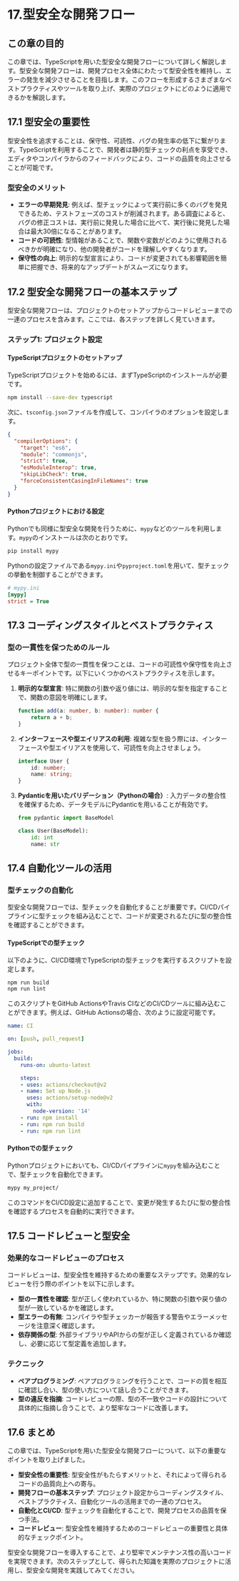 # 17.型安全な開発フロー


## この章の目的

この章では、TypeScriptを用いた型安全な開発フローについて詳しく解説します。型安全な開発フローは、開発プロセス全体にわたって型安全性を維持し、エラーの発生を減少させることを目指します。このフローを形成するさまざまなベストプラクティスやツールを取り上げ、実際のプロジェクトにどのように適用できるかを解説します。

## 17.1 型安全の重要性

型安全性を追求することは、保守性、可読性、バグの発生率の低下に繋がります。TypeScriptを利用することで、開発者は静的型チェックの利点を享受でき、エディタやコンパイラからのフィードバックにより、コードの品質を向上させることが可能です。

### 型安全のメリット

- **エラーの早期発見**: 例えば、型チェックによって実行前に多くのバグを発見できるため、テストフェーズのコストが削減されます。ある調査によると、バグの修正コストは、実行前に発見した場合に比べて、実行後に発見した場合は最大30倍になることがあります。
- **コードの可読性**: 型情報があることで、関数や変数がどのように使用されるべきかが明確になり、他の開発者がコードを理解しやすくなります。
- **保守性の向上**: 明示的な型宣言により、コードが変更されても影響範囲を簡単に把握でき、将来的なアップデートがスムーズになります。

## 17.2 型安全な開発フローの基本ステップ

型安全な開発フローは、プロジェクトのセットアップからコードレビューまでの一連のプロセスを含みます。ここでは、各ステップを詳しく見ていきます。

### ステップ1: プロジェクト設定

#### TypeScriptプロジェクトのセットアップ

TypeScriptプロジェクトを始めるには、まずTypeScriptのインストールが必要です。

```bash
npm install --save-dev typescript
```

次に、`tsconfig.json`ファイルを作成して、コンパイラのオプションを設定します。

```json
{
  "compilerOptions": {
    "target": "es6",
    "module": "commonjs",
    "strict": true,
    "esModuleInterop": true,
    "skipLibCheck": true,
    "forceConsistentCasingInFileNames": true
  }
}
```

#### Pythonプロジェクトにおける設定

Pythonでも同様に型安全な開発を行うために、`mypy`などのツールを利用します。`mypy`のインストールは次のとおりです。

```bash
pip install mypy
```

Pythonの設定ファイルである`mypy.ini`や`pyproject.toml`を用いて、型チェックの挙動を制御することができます。

```ini
# mypy.ini
[mypy]
strict = True
```

## 17.3 コーディングスタイルとベストプラクティス

### 型の一貫性を保つためのルール

プロジェクト全体で型の一貫性を保つことは、コードの可読性や保守性を向上させるキーポイントです。以下にいくつかのベストプラクティスを示します。

1. **明示的な型宣言**: 特に関数の引数や返り値には、明示的な型を指定することで、関数の意図を明確にします。

   ```typescript
   function add(a: number, b: number): number {
       return a + b;
   }
   ```

2. **インターフェースや型エイリアスの利用**: 複雑な型を扱う際には、インターフェースや型エイリアスを使用して、可読性を向上させましょう。

   ```typescript
   interface User {
       id: number;
       name: string;
   }
   ```

3. **Pydanticを用いたバリデーション（Pythonの場合）**: 入力データの整合性を確保するため、データモデルにPydanticを用いることが有効です。

   ```python
   from pydantic import BaseModel

   class User(BaseModel):
       id: int
       name: str
   ```

## 17.4 自動化ツールの活用

### 型チェックの自動化

型安全な開発フローでは、型チェックを自動化することが重要です。CI/CDパイプラインに型チェックを組み込むことで、コードが変更されるたびに型の整合性を確認することができます。

#### TypeScriptでの型チェック

以下のように、CI/CD環境でTypeScriptの型チェックを実行するスクリプトを設定します。

```bash
npm run build
npm run lint
```

このスクリプトをGitHub ActionsやTravis CIなどのCI/CDツールに組み込むことができます。例えば、GitHub Actionsの場合、次のように設定可能です。

```yaml
name: CI

on: [push, pull_request]

jobs:
  build:
    runs-on: ubuntu-latest

    steps:
    - uses: actions/checkout@v2
    - name: Set up Node.js
      uses: actions/setup-node@v2
      with:
        node-version: '14'
    - run: npm install
    - run: npm run build
    - run: npm run lint
```

#### Pythonでの型チェック

Pythonプロジェクトにおいても、CI/CDパイプラインに`mypy`を組み込むことで、型チェックを自動化できます。

```bash
mypy my_project/
```

このコマンドをCI/CD設定に追加することで、変更が発生するたびに型の整合性を確認するプロセスを自動的に実行できます。

## 17.5 コードレビューと型安全

### 効果的なコードレビューのプロセス

コードレビューは、型安全性を維持するための重要なステップです。効果的なレビューを行う際のポイントを以下に示します。

- **型の一貫性を確認**: 型が正しく使われているか、特に関数の引数や戻り値の型が一致しているかを確認します。
- **型エラーの有無**: コンパイラや型チェッカーが報告する警告やエラーメッセージを注意深く確認します。
- **依存関係の型**: 外部ライブラリやAPIからの型が正しく定義されているか確認し、必要に応じて型定義を追加します。

### テクニック

- **ペアプログラミング**: ペアプログラミングを行うことで、コードの質を相互に確認し合い、型の使い方について話し合うことができます。
- **型の違反を指摘**: コードレビューの際、型の不一致やコードの設計について具体的に指摘し合うことで、より堅牢なコードに改善します。

## 17.6 まとめ

この章では、TypeScriptを用いた型安全な開発フローについて、以下の重要なポイントを取り上げました。

- **型安全性の重要性**: 型安全性がもたらすメリットと、それによって得られるコードの品質向上への寄与。
- **開発フローの基本ステップ**: プロジェクト設定からコーディングスタイル、ベストプラクティス、自動化ツールの活用までの一連のプロセス。
- **自動化とCI/CD**: 型チェックを自動化することで、開発プロセスの品質を保つ手法。
- **コードレビュー**: 型安全性を維持するためのコードレビューの重要性と具体的なチェックポイント。

型安全な開発フローを導入することで、より堅牢でメンテナンス性の高いコードを実現できます。次のステップとして、得られた知識を実際のプロジェクトに活用し、型安全な開発を実践してみてください。

